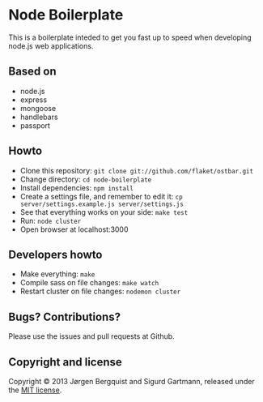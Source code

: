 Node Boilerplate
================

This is a boilerplate inteded to get you fast up to speed when developing node.js web applications.

Based on
--------

* node.js
* express
* mongoose
* handlebars
* passport

Howto
-----

* Clone this repository: ``git clone git://github.com/flaket/ostbar.git``
* Change directory: ``cd node-boilerplate``
* Install dependencies: ``npm install``
* Create a settings file, and remember to edit it: ``cp server/settings.example.js server/settings.js``
* See that everything works on your side: ``make test``
* Run: ``node cluster``
* Open browser at localhost:3000

Developers howto
----------------

* Make everything: ``make``
* Compile sass on file changes: ``make watch``
* Restart cluster on file changes: ``nodemon cluster``

Bugs? Contributions?
--------------------

Please use the issues and pull requests at Github.

Copyright and license
---------------------
Copyright © 2013 Jørgen Bergquist and Sigurd Gartmann, released under the [MIT license](https://github.com/strekmann/node-boilerplate/blob/master/LICENSE).
